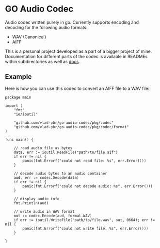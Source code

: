 # GO Audio Codec

Audio codec written purely in go. Currently supports encoding and decoding for the following audio formats:
- WAV (Canonical)
- AIFF

This is a personal project developed as a part of a bigger project of mine. Documentation for different parts of the codec is available in READMEs within subdirectories as well as [docs](/docs).

## Example

Here is how you can use this codec to convert an AIFF file to a WAV file:

``` golang
package main

import (
	"fmt"
	"io/ioutil"

	"github.com/vlad-pbr/go-audio-codec/pkg/codec"
	"github.com/vlad-pbr/go-audio-codec/pkg/codec/format"
)

func main() {

    // read audio file as bytes
    data, err := ioutil.ReadFile("path/to/file.aif")
    if err != nil {
        panic(fmt.Errorf("could not read file: %s", err.Error()))
    }

    // decode audio bytes to an audio container
    aud, err := codec.Decode(data)
    if err != nil {
        panic(fmt.Errorf("could not decode audio: %s", err.Error()))
    }

    // display audio info
    fmt.Println(aud)

    // write audio in WAV format
    out := codec.Encode(aud, format.WAV)
    if err := ioutil.WriteFile("path/to/file.wav", out, 0664); err != nil {
    	panic(fmt.Errorf("could not write file: %s", err.Error()))
    }

}
```